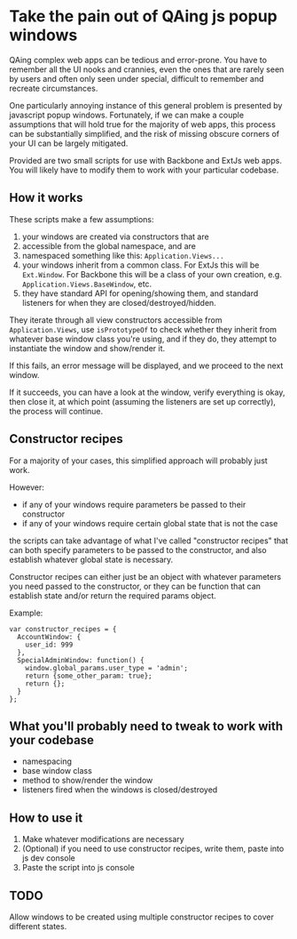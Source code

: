 # Take the pain out of QAing js popup windows

QAing complex web apps can be tedious and error-prone. You have to
remember all the UI nooks and crannies, even the ones that are rarely
seen by users and often only seen under special, difficult to remember
and recreate circumstances.

One particularly annoying instance of this general problem is presented
by javascript popup windows. Fortunately, if we can make a couple
assumptions that will hold true for the majority of web apps, this
process can be substantially simplified, and the risk of missing obscure
corners of your UI can be largely mitigated.

Provided are two small scripts for use with Backbone and ExtJs web apps.
You will likely have to modify them to work with your particular
codebase.

## How it works

These scripts make a few assumptions: 

1. your windows are created via constructors that are
2. accessible from the global namespace, and are
3. namespaced something like this: `Application.Views...`
4. your windows inherit from a common class. For ExtJs this will be
  `Ext.Window`. For Backbone this will be a class of your own creation,
e.g. `Application.Views.BaseWindow`, etc.
5. they have standard API for opening/showing them, and standard
  listeners for when they are closed/destroyed/hidden.

They iterate through all view constructors accessible from
`Application.Views`, use `isPrototypeOf` to check whether they inherit
from whatever base window class you're using, and if they do, they
attempt to instantiate the window and show/render it. 

If this fails, an error message will be displayed, and we proceed to the
next window.

If it succeeds, you can have a look at the window, verify everything is
okay, then close it, at which point (assuming the listeners are set up
correctly), the process will continue.

## Constructor recipes

For a majority of your cases, this simplified approach will probably
just work. 

However:

- if any of your windows require parameters be passed to their
  constructor
- if any of your windows require certain global state that is not the
  case

the scripts can take advantage of what I've called "constructor recipes"
that can both specify parameters to be passed to the constructor, and
also establish whatever global state is necessary. 

Constructor recipes can either just be an object with whatever
parameters you need passed to the constructor, or they can be function
that can establish state and/or return the required params object.

Example:

```
var constructor_recipes = {
  AccountWindow: {
    user_id: 999
  },
  SpecialAdminWindow: function() {
    window.global_params.user_type = 'admin';
    return {some_other_param: true};
    return {};
  }
};
```

## What you'll probably need to tweak to work with your codebase

- namespacing 
- base window class
- method to show/render the window
- listeners fired when the windows is closed/destroyed

## How to use it

1. Make whatever modifications are necessary
2. (Optional) if you need to use constructor recipes, write them, paste
   into js dev console
3. Paste the script into js console

## TODO

Allow windows to be created using multiple constructor recipes to cover
different states.
